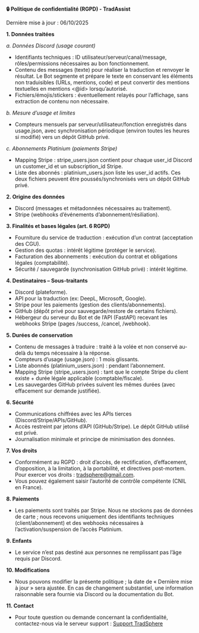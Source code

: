 **🔒 Politique de confidentialité (RGPD) - TradAssist**

Dernière mise à jour : 06/10/2025

**1. Données traitées**

*a. Données Discord (usage courant)*
- Identifiants techniques : ID utilisateur/serveur/canal/message, rôles/permissions nécessaires au bon fonctionnement.
- Contenu des messages (texte) pour réaliser la traduction et renvoyer le résultat. Le Bot segmente et prépare le texte en conservant les éléments non traduisibles (URLs, mentions, code) et peut convertir des mentions textuelles en mentions <@id> lorsqu’autorisé. 
- Fichiers/émojis/stickers : éventuellement relayés pour l’affichage, sans extraction de contenu non nécessaire. 

*b. Mesure d’usage et limites*
- Compteurs mensuels par serveur/utilisateur/fonction enregistrés dans usage.json, avec synchronisation périodique (environ toutes les heures si modifié) vers un dépôt GitHub privé. 

*c. Abonnements Platinium (paiements Stripe)*
- Mapping Stripe : stripe_users.json contient pour chaque user_id Discord un customer_id et un subscription_id Stripe. 
- Liste des abonnés : platinium_users.json liste les user_id actifs. Ces deux fichiers peuvent être poussés/synchronisés vers un dépôt GitHub privé. 

**2. Origine des données**
- Discord (messages et métadonnées nécessaires au traitement).
- Stripe (webhooks d’événements d’abonnement/résiliation). 

**3. Finalités et bases légales (art. 6 RGPD)**
- Fourniture du service de traduction : exécution d’un contrat (acceptation des CGU).
- Gestion des quotas : intérêt légitime (protéger le service).
- Facturation des abonnements : exécution du contrat et obligations légales (comptabilité).
- Sécurité / sauvegarde (synchronisation GitHub privé) : intérêt légitime. 

**4. Destinataires – Sous-traitants**
- Discord (plateforme).
- API pour la traduction (ex: DeepL, Microsoft, Google). 
- Stripe pour les paiements (gestion des clients/abonnements). 
- GitHub (dépôt privé pour sauvegarde/restore de certains fichiers). 
- Hébergeur du serveur du Bot et de l’API (FastAPI) recevant les webhooks Stripe (pages /success, /cancel, /webhook). 

**5. Durées de conservation**
- Contenu de messages à traduire : traité à la volée et non conservé au-delà du temps nécessaire à la réponse.
- Compteurs d’usage (usage.json) : 1 mois glissants.
- Liste abonnés (platinium_users.json) : pendant l’abonnement.
- Mapping Stripe (stripe_users.json) : tant que le compte Stripe du client existe + durée légale applicable (comptable/fiscale).
- Les sauvegardes GitHub privées suivent les mêmes durées (avec effacement sur demande justifiée). 

**6. Sécurité**
- Communications chiffrées avec les APIs tierces (Discord/Stripe/APIs/GitHub).
- Accès restreint par jetons d’API (GitHub/Stripe). Le dépôt GitHub utilisé est privé. 
- Journalisation minimale et principe de minimisation des données.

**7. Vos droits**
- Conformément au RGPD : droit d’accès, de rectification, d’effacement, d’opposition, à la limitation, à la portabilité, et directives post-mortem. Pour exercer vos droits : tradsphere@gmail.com.
- Vous pouvez également saisir l’autorité de contrôle compétente (CNIL en France).

**8. Paiements**
- Les paiements sont traités par Stripe. Nous ne stockons pas de données de carte ; nous recevons uniquement des identifiants techniques (client/abonnement) et des webhooks nécessaires à l’activation/suspension de l’accès Platinium. 

**9. Enfants**
- Le service n’est pas destiné aux personnes ne remplissant pas l’âge requis par Discord.

**10. Modifications**
- Nous pouvons modifier la présente politique ; la date de « Dernière mise à jour » sera ajustée. En cas de changement substantiel, une information raisonnable sera fournie via Discord ou la documentation du Bot.

**11. Contact**
- Pour toute question ou demande concernant la confidentialité, contactez-nous via le serveur support : [Support TradSphere](https://discord.gg/c5zvbAWwu8)
